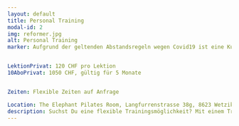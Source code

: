 ```yaml
---
layout: default
title: Personal Training
modal-id: 2
img: reformer.jpg
alt: Personal Training
marker: Aufgrund der geltenden Abstandsregeln wegen Covid19 ist eine Kursdurchführung derzeit leider nicht möglich.s


LektionPrivat: 120 CHF pro Lektion
10AboPrivat: 1050 CHF, gültig für 5 Monate


Zeiten: Flexible Zeiten auf Anfrage

Location: The Elephant Pilates Room, Langfurrenstrasse 38g, 8623 Wetzikon
description: Suchst Du eine flexible Trainingsmöglichkeit? Mit einem Training, das genau auf Deine Bedürfnisse zugeschnitten ist? Du magst keine Gruppenstunden? Dann ist das Personal Training von Elephant Pilates genau das Richtige für Dich. Du trainierst an 2 klassischen Pilates-Geräten, dem Reformer und dem Tower, auch “Half-Cadillac” genannt. Das Einzeltraining wird auf Deine individuellen Bedürfnisse zugeschnitten und ermöglicht Dir somit maximalen Trainingserfolg. Geeignet für Anfänger in der Pilates-Methode, für amibitionierte Trainierende und für alle, die flexible Trainingszeiten bevorzugen. Eine Lektion dauert 50 Minuten.  
---
```

